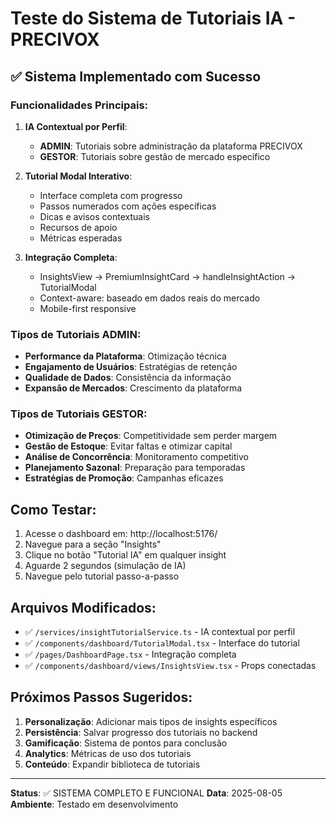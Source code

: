 # Teste do Sistema de Tutoriais IA - PRECIVOX

## ✅ Sistema Implementado com Sucesso

### Funcionalidades Principais:
1. **IA Contextual por Perfil**:
   - **ADMIN**: Tutoriais sobre administração da plataforma PRECIVOX
   - **GESTOR**: Tutoriais sobre gestão de mercado específico

2. **Tutorial Modal Interativo**:
   - Interface completa com progresso
   - Passos numerados com ações específicas
   - Dicas e avisos contextuais
   - Recursos de apoio
   - Métricas esperadas

3. **Integração Completa**:
   - InsightsView → PremiumInsightCard → handleInsightAction → TutorialModal
   - Context-aware: baseado em dados reais do mercado
   - Mobile-first responsive

### Tipos de Tutoriais ADMIN:
- **Performance da Plataforma**: Otimização técnica
- **Engajamento de Usuários**: Estratégias de retenção  
- **Qualidade de Dados**: Consistência da informação
- **Expansão de Mercados**: Crescimento da plataforma

### Tipos de Tutoriais GESTOR:
- **Otimização de Preços**: Competitividade sem perder margem
- **Gestão de Estoque**: Evitar faltas e otimizar capital
- **Análise de Concorrência**: Monitoramento competitivo
- **Planejamento Sazonal**: Preparação para temporadas
- **Estratégias de Promoção**: Campanhas eficazes

## Como Testar:

1. Acesse o dashboard em: http://localhost:5176/
2. Navegue para a seção "Insights"
3. Clique no botão "Tutorial IA" em qualquer insight
4. Aguarde 2 segundos (simulação de IA)
5. Navegue pelo tutorial passo-a-passo

## Arquivos Modificados:

- ✅ `/services/insightTutorialService.ts` - IA contextual por perfil
- ✅ `/components/dashboard/TutorialModal.tsx` - Interface do tutorial
- ✅ `/pages/DashboardPage.tsx` - Integração completa
- ✅ `/components/dashboard/views/InsightsView.tsx` - Props conectadas

## Próximos Passos Sugeridos:

1. **Personalização**: Adicionar mais tipos de insights específicos
2. **Persistência**: Salvar progresso dos tutoriais no backend
3. **Gamificação**: Sistema de pontos para conclusão
4. **Analytics**: Métricas de uso dos tutoriais
5. **Conteúdo**: Expandir biblioteca de tutoriais

---
**Status**: ✅ SISTEMA COMPLETO E FUNCIONAL
**Data**: 2025-08-05
**Ambiente**: Testado em desenvolvimento